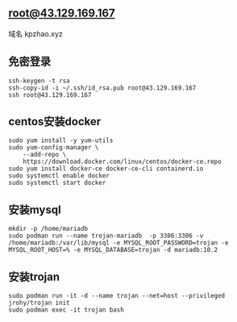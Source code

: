 ## root@43.129.169.167
域名 kpzhao.xyz
## 免密登录
```
ssh-keygen -t rsa
ssh-copy-id -i ~/.ssh/id_rsa.pub root@43.129.169.167
ssh root@43.129.169.167
```
## centos安装docker
```
sudo yum install -y yum-utils
sudo yum-config-manager \
    --add-repo \
    https://download.docker.com/linux/centos/docker-ce.repo
sudo yum install docker-ce docker-ce-cli containerd.io
sudo systemctl enable docker
sudo systemctl start docker
```
## 安装mysql
```
mkdir -p /home/mariadb
sudo podman run --name trojan-mariadb  -p 3306:3306 -v /home/mariadb:/var/lib/mysql -e MYSQL_ROOT_PASSWORD=trojan -e MYSQL_ROOT_HOST=% -e MYSQL_DATABASE=trojan -d mariadb:10.2
```
## 安装trojan
```
sudo podman run -it -d --name trojan --net=host --privileged jrohy/trojan init
sudo podman exec -it trojan bash
```
